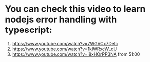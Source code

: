 # You can check this video to learn nodejs error handling with typescript: 
1. https://www.youtube.com/watch?v=7WGVCx7Detc
2. https://www.youtube.com/watch?v=1kIWRxcW_dU
3. https://www.youtube.com/watch?v=i8xHOrPP3NA from 51:00